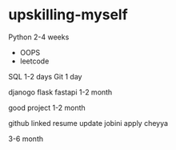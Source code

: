 # upskilling-myself

Python 2-4 weeks
- OOPS
- leetcode 

SQL 1-2 days
Git 1 day

djanogo flask fastapi 1-2 month

good project 1-2 month

github linked resume update jobini apply cheyya 

3-6 month 







  

